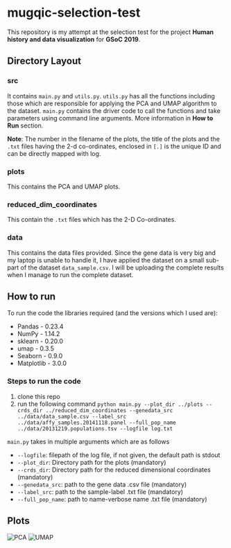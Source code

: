 # mugqic-selection-test
This repository is my attempt at the selection test for the project **Human history and data visualization** for **GSoC 2019**. 
## Directory Layout
### src
It contains ```main.py``` and ```utils.py```. ```utils.py``` has all the functions including those which are responsible for applying the PCA and UMAP
algorithm to the dataset. ```main.py``` contains the driver code to call the functions and take parameters using command line arguments. More
information in **How to Run** section.

**Note**: The number in the filename of the plots, the title of the plots and the ```.txt``` files having the 2-d co-ordinates, enclosed in ```[.]``` 
is the unique ID and can be directly mapped with log. 

### plots
This contains the PCA and UMAP plots. 

### reduced_dim_coordinates
This contain the ```.txt``` files which has the 2-D Co-ordinates. 

### data
This contains the data files provided. Since the gene data is very big and my laptop is unable to handle it, I have applied the dataset on a small  sub-part
of the dataset ```data_sample.csv```. I will be uploading the complete results when I manage to run the complete dataset. 

## How to run 
To run the code the libraries required (and the versions which I used are):
* Pandas - 0.23.4
* NumPy - 1.14.2
* sklearn - 0.20.0
* umap - 0.3.5
* Seaborn - 0.9.0
* Matplotlib - 3.0.0

### Steps to run the code
1. clone this repo 
2. run the following command ```python main.py --plot_dir ../plots --crds_dir ../reduced_dim_coordinates --genedata_src ../data/data_sample.csv --label_src ../data/affy_samples.20141118.panel --full_pop_name ../data/20131219.populations.tsv --logfile log.txt```


```main.py``` takes in multiple arguments which are as follows
* ```--logfile```: filepath of the log file, if not given, the default path is stdout 
* ```--plot_dir```: Directory path for the plots (mandatory)
* ```--crds_dir```: Directory path for the reduced dimensional coordinates (mandatory) 
* ```--genedata_src```: path to the gene data .csv file (mandatory)
* ```--label_src```: path to the sample-label .txt file (mandatory)
* ```--full_pop_name```: path to name-verbose name .txt file (mandatory)

## Plots 

![PCA](https://github.com/ovshake/mugqic-selection-test/blob/master/plots/%5B3%5DPCA%20Dimensionality%20Reduction%20Scatterplot.jpeg)
![UMAP](https://github.com/ovshake/mugqic-selection-test/blob/master/plots/%5B5%5DUMAP%20Dimensionality%20Reduction%20Scatterplot.jpeg)
